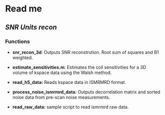 

# Read me 
## _SNR Units recon_


### Functions

- **snr_recon_3d**: Outputs SNR reconstrution. Root sum of squares and B1 weighted.

- **estimate_sensitivities.m**: Estimates the coil sensitivities for a 3D volume of kspace data using the Walsh method.

- **read_h5_data:** Reads kspace data in ISMRMRD format.

- **process_noise_ismrmrd_data:** Outputs decorrelation matrix and sorted noise data from pre-scan noise measurements.

- **read_raw_data:** sample script to read ismrmrd raw data.